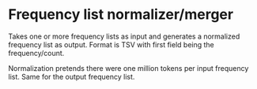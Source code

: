# Frequency list normalizer/merger

Takes one or more frequency lists as input and generates a normalized frequency list as output. Format is TSV with first field being the frequency/count.

Normalization pretends there were one million tokens per input frequency list. Same for the output frequency list.
